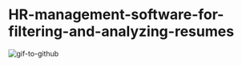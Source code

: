# HR-management-software-for-filtering-and-analyzing-resumes


<!-- ![ezgif com-video-to-gif](https://github.com/Gunrh/Automated-Resume-Screening-and-Analysis/assets/95572023/6655856a-83c4-4120-999c-f22595973ad9) -->
![gif-to-github](https://github.com/Gunrh/Automated-Resume-Screening-and-Analysis/assets/95572023/f55e034c-fe85-40fd-9fad-3aa83d25eee7)
